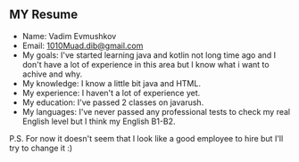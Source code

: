 ## MY Resume

- Name: Vadim Evmushkov
- Email: 1010Muad.dib@gmail.com
- My goals: I've started learning java and kotlin not long time ago and I don't have a lot of experience in this area but I know what i want to achive and why.
- My knowledge: I know a little bit java and HTML.
- My experience: I haven't a lot of experience yet. 
- My education: I've passed 2 classes on javarush.
- My languages: I've never passed any professional tests to check my real English level but I think my English B1-B2.

P.S. For now it doesn't seem that I look like a good employee to hire but I'll try to change it :)
